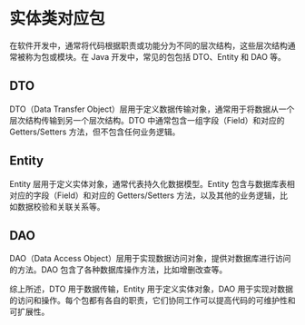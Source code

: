# 实体类对应包

在软件开发中，通常将代码根据职责或功能分为不同的层次结构，这些层次结构通常被称为包或模块。在 Java 开发中，常见的包包括 DTO、Entity 和 DAO 等。

## DTO

DTO（Data Transfer Object）层用于定义数据传输对象，通常用于将数据从一个层次结构传输到另一个层次结构。DTO 中通常包含一组字段（Field）和对应的 Getters/Setters 方法，但不包含任何业务逻辑。

## Entity

Entity 层用于定义实体对象，通常代表持久化数据模型。Entity 包含与数据库表相对应的字段（Field）和对应的 Getters/Setters 方法，以及其他的业务逻辑，比如数据校验和关联关系等。

## DAO

DAO（Data Access Object）层用于实现数据访问对象，提供对数据库进行访问的方法。DAO 包含了各种数据库操作方法，比如增删改查等。

综上所述，DTO 用于数据传输，Entity 用于定义实体对象，DAO 用于实现对数据的访问和操作。每个包都有各自的职责，它们协同工作可以提高代码的可维护性和可扩展性。

